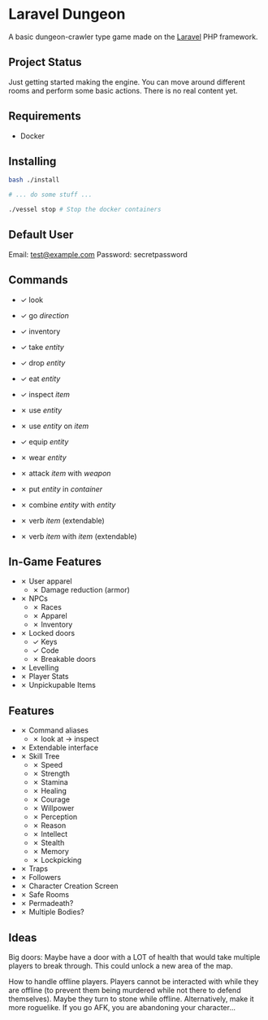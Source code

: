 # Laravel Dungeon

A basic dungeon-crawler type game made on the [Laravel](https://laravel.com) PHP framework.

## Project Status

Just getting started making the engine. You can move around different rooms and perform some basic actions. There is no real content yet.

## Requirements

- Docker

## Installing

```bash
bash ./install

# ... do some stuff ...

./vessel stop # Stop the docker containers
```

## Default User

Email: test@example.com
Password: secretpassword

## Commands

- ✓ look
- ✓ go _direction_
- ✓ inventory

- ✓ take _entity_
- ✓ drop _entity_
- ✓ eat _entity_
- ✓ inspect _item_
- ✗ use _entity_
- ✗ use _entity_ on _item_
- ✓ equip _entity_
- ✗ wear _entity_
- ✗ attack _item_ with _weapon_
- ✗ put _entity_ in _container_
- ✗ combine _entity_ with _entity_

- ✗ verb _item_ (extendable)
- ✗ verb _item_ with _item_ (extendable)

## In-Game Features

- ✗ User apparel
  - ✗ Damage reduction (armor)
- ✗ NPCs
  - ✗ Races
  - ✗ Apparel
  - ✗ Inventory
- ✗ Locked doors
  - ✓ Keys
  - ✓ Code
  - ✗ Breakable doors
- ✗ Levelling
- ✗ Player Stats
- ✗ Unpickupable Items

## Features

- ✗ Command aliases
  - ✗ look at -> inspect
- ✗ Extendable interface
- ✗ Skill Tree
  - ✗ Speed
  - ✗ Strength
  - ✗ Stamina
  - ✗ Healing
  - ✗ Courage
  - ✗ Willpower
  - ✗ Perception
  - ✗ Reason
  - ✗ Intellect
  - ✗ Stealth
  - ✗ Memory
  - ✗ Lockpicking
- ✗ Traps
- ✗ Followers
- ✗ Character Creation Screen
- ✗ Safe Rooms
- ✗ Permadeath?
- ✗ Multiple Bodies?

## Ideas

Big doors: Maybe have a door with a LOT of health that would take multiple players to break through. This could unlock a new area of the map.

How to handle offline players. Players cannot be interacted with while they are offline (to prevent them being murdered while not there to defend themselves). Maybe they turn to stone while offline. Alternatively, make it more roguelike. If you go AFK, you are abandoning your character...
